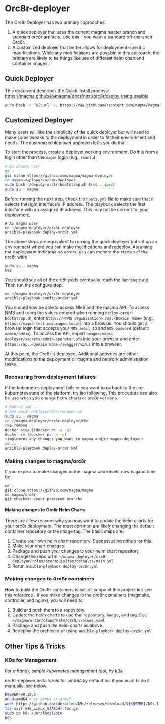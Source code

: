 # Orc8r-deployer
The Orc8r Deployer has two primary approaches:

1. A quick deployer that uses the current magma master branch and standard orc8r artifacts. Use this if you want a standard off-the-shelf Orc8r.
2. A customized deployer that better allows for deployment-specific modifications. While any modifications are possible in this approach, the primary are likely to be things like use of different helm chart and container images.

## Quick Deployer

This document describes the Quick install process: https://magma.github.io/magma/docs/next/orc8r/deploy_using_ansible

```bash
sudo bash -c "$(curl -sL https://raw.githubusercontent.com/magma/magma-deployer/main/orc8r-deployer/deploy-orc8r.sh)"
```

## Customized Deployer

Many users will like the simplicity of the quick deployer but will need to make some tweaks to the deployment in order to fit their environment and needs. The customized deployer approach let's you do that.

To start the process, create a deployer working environment. Do this from a login other than the `magma` login (e.g., `ubuntu`). 

```bash
# As ubuntu user
cd ~
git clone https://github.com/magma/magma-deployer
cd magma-deployer/orc8r-deployer
sudo bash ./deploy-orc8r-bootstrap.sh $(cd ..;pwd)
sudo su - magma
```
Before running the next step, check the `hosts.yml` file to make sure that it selects the right interface's IP address. The playbook selects the first interface with an assigned IP address. This may not be correct for your deployment.

```
# As magma user
cd ~/magma-deployer/orc8r-deployer
ansible-playbook deploy-orc8r.yml
```

The above steps are equivalent to running the quick deployer but set up an environment where you can make modifications and redeploy. Assuming the deployment indicated no errors, you can monitor the startup of the orc8r with:

```
sudo su - magma
k9s
```

You should see all of the orc8r pods  eventually reach the `Running` state. Then run the configure step:

```
cd ~/magma-deployer/orc8r-deployer
ansible-playbook config-orc8r.yml
```

You should now be able to access NMS and the magma API. To access NMS and using the values entered when running `deploy-orc8r-bootstrap.sh`, enter `https://<NMS Organization>.nms.<Domain Name>` (e.g., `https://magma-test.nms.magma.local`) into a browser. You should get a browser login that accepts your `NMS email ID` and `NMS pasword` (default: `admin/admin`).  To access the API, import `~magma/magma-deployer/secrets/admin-operator.pfx` into your browser and enter `https://api.<Domain Name>/swagger/v1/ui` into a browser.

At this point, the Orc8r is deployed. Additional activities are either modifications to the deployment or magma and network administration tasks.

### Recovering from deployment failures
If the kubernetes deployment fails or you want to go back to the pre-kubernetes state of the platform, try the following. This procedure can also be use when you change helm charts or orc8r versions.

```bash
# Reboot and ...
# See orc8r-deployer/bin/recover.sh
sudo su - magma
cd ~/magma-deployer/orc8r-deployer/rke
rke remove
docker stop $(docker ps -a -q)
docker rm $(docker ps -a -q)
<implement any changes you want to magma and/or magma-deployer>
cd ..
ansible-playbook deploy-orc8r.kml
```

### Making changes to magma/orc8r
If you expect to make changes to the magma code itself, now is good time to:

```
cd ~
git clone https://github.com/magma/magma
cd magma/orc8r
git checkout <your_prefered_branch>
```

#### Making changes to Orc8r Helm Charts

There are a few reasons why you may want to update the helm charts for your orc8r deployment. The most common are likely changing the default container repository or the image tag. The basic steps are:

1. Create your own helm chart repository. Suggest using github for this. <REF>
2. Make your chart changes.
3. Package and push your changes to your helm chart repository. <REF>
4. Change the repo url in `~/magma-deployer/orc8r-deployer/roles/prerequisites/defaults/main.yml`
5. Rerun `ansible-playbook deploy-orc8r.yml`

### Making changes to Orc8r containers
How to build the Orc8r containers is out-of-scope of this project but see this reference <REF>. If you make changes to the orc8r containers (magmalte, controller, and nginx), you will need to:
1. Build and push them to a repository.
2. Update the helm charts to use that repository, image, and tag. See `~/magma/orc8r/cloud/helm/orc8r/values.yaml`
3. Package and push the helm charts as above.
4. Redeploy the orchestrator using `ansible-playbook deploy-orc8r.yml`


## Other Tips & Tricks



### K9s for Management

*For a handy, simple kubernetes management tool, try [k9s](https://github.com/derailed/k9s)*

orc8r-deployer installs k9s for amd64 by default but if you want to do it manually, see below.

```bash
K9SVER=v0.32.5
ARCH=amd64 # or arm64 or armv7
wget https://github.com/derailed/k9s/releases/download/${K9SVER}/k9s_Linux_${ARCH}.tar.gz
tar xvzf k9s_Linux_${ARCH}.tar.gz
sudo cp k9s /usr/local/bin
k9s
```

